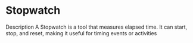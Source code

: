 # Stopwatch

Description
A Stopwatch is a tool that measures elapsed time. It can start, stop, and reset, making it useful for timing events or activities
